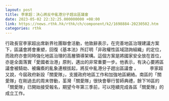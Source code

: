 ```yaml
---
layout: post
title: 李家超：決心將反中亂港分子趕出區議會
date: 2023-05-02 22:32:25.000000000 +08:00
link: https://news.rthk.hk/rthk/ch/component/k2/1698884-20230502.htm
categories: rthk
---
```


行政長官李家超出席新界社團聯會活動，他致辭表示，在完善地區治理建議方案下，區議會將會重塑，回復《基本法》所訂明「非政權性區域諮詢組織」的定位，而政府亦會同時強化地區治理的高層領導架構。這個方案是將國家安全放在首位，亦是全面落實「愛國者治港」原則，邁出的非常重要一步。他表示，有決心要將區議會被騎劫、被癱瘓的亂象連根拔起，將反中亂港分子趕出區議會 。
　　 
李家超又說，今屆政府新設「關愛隊」，支援政府地區工作和加強地區網絡。南區的「關愛隊」在剛過去的周末啓動，荃灣「關愛隊」很快會舉行誓師典禮，餘下16區的「關愛隊」已開始接受報名，期望今年第三季前，可以陸續完成各區「關愛隊」的成立工作。
